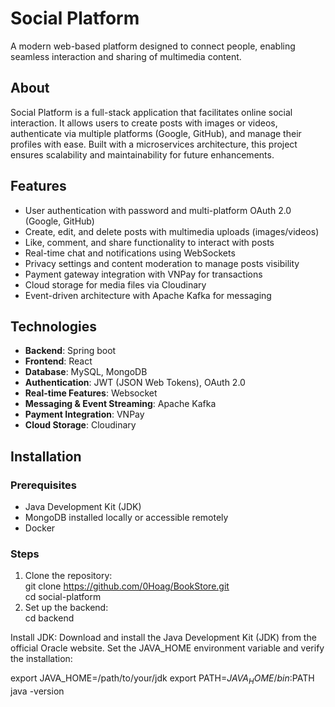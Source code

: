 # Social Platform  
A modern web-based platform designed to connect people, enabling seamless interaction and sharing of multimedia content.

## About  
Social Platform is a full-stack application that facilitates online social interaction. It allows users to create posts with images or videos, authenticate via multiple platforms (Google, GitHub), and manage their profiles with ease. Built with a microservices architecture, this project ensures scalability and maintainability for future enhancements.

## Features  
- User authentication with password and multi-platform OAuth 2.0 (Google, GitHub)
- Create, edit, and delete posts with multimedia uploads (images/videos)  
- Like, comment, and share functionality to interact with posts  
- Real-time chat and notifications using WebSockets  
- Privacy settings and content moderation to manage posts visibility  
- Payment gateway integration with VNPay for transactions  
- Cloud storage for media files via Cloudinary  
- Event-driven architecture with Apache Kafka for messaging  


## Technologies  
- **Backend**: Spring boot  
- **Frontend**: React
- **Database**: MySQL, MongoDB  
- **Authentication**: JWT (JSON Web Tokens), OAuth 2.0
- **Real-time Features**: Websocket
- **Messaging & Event Streaming**: Apache Kafka
- **Payment Integration**: VNPay
- **Cloud Storage**: Cloudinary

## Installation  

### Prerequisites  
- Java Development Kit (JDK) 
- MongoDB installed locally or accessible remotely
- Docker

### Steps  
1. Clone the repository:  
git clone https://github.com/0Hoag/BookStore.git <br>
cd social-platform <br>
3. Set up the backend: <br>
cd backend

Install JDK:
Download and install the Java Development Kit (JDK) from the official Oracle website.
Set the JAVA_HOME environment variable and verify the installation:

export JAVA_HOME=/path/to/your/jdk
export PATH=$JAVA_HOME/bin:$PATH
java -version
